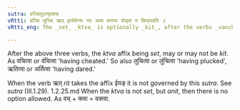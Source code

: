 ```yaml
---
sutra: वञ्चिलुञ्त्यृतश्च
vRtti: वञ्चि लुञ्चि ऋत् इत्येतेभ्यः परः क्त्वा प्रत्ययः सेड्वा न किद्भवति ॥
vRtti_eng: The _set_ _ktva_ is optionally _kit_, after the verbs _vanch_ 'to cheat' _lunch_ 'to pluck' and _rit_ 'to dare or abhor.'

---
```

After the above three verbs, the _ktva_ affix being _set_, may or may not be _kit_. As वचित्वा or वंचित्वा 'having cheated.' So also लुचित्वा or लुंचित्वा 'having plucked', ऋतित्वा or अर्तित्वा 'having dared.'

When the verb ऋत् _rit_ takes the affix ईयङ् it is not governed by this _sutra_. See _sutra_ (III.1.29).
1.2.25.md
When the _ktva_ is not _set_, but _anit_, then there is no option allowed. As वच् + क्त्वा = वक्त्वा.